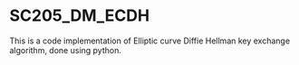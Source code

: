 # SC205_DM_ECDH
This is a code implementation of Elliptic curve Diffie Hellman key exchange algorithm, done using python.
